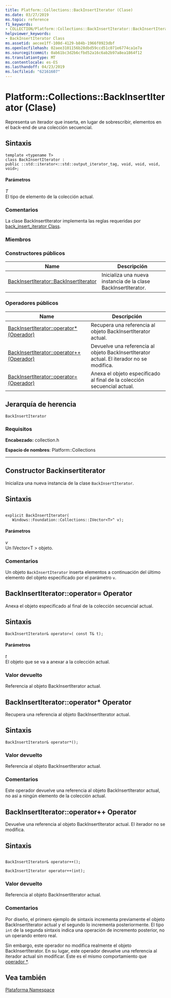 ```yaml
---
title: Platform::Collections::BackInsertIterator (Clase)
ms.date: 03/27/2019
ms.topic: reference
f1_keywords:
- COLLECTION/Platform::Collections::BackInsertIterator::BackInsertIterator
helpviewer_keywords:
- BackInsertIterator Class
ms.assetid: aecee1ff-100d-4129-b84b-1966f0923dbf
ms.openlocfilehash: 02aee3101156b28dbd59ccd51c071e6774ca1e7a
ms.sourcegitcommit: 0ab61bc3d2b6cfbd52a16c6ab2b97a8ea1864f12
ms.translationtype: MT
ms.contentlocale: es-ES
ms.lasthandoff: 04/23/2019
ms.locfileid: "62161607"
---
```

# <a name="platformcollectionsbackinsertiterator-class"></a>Platform::Collections::BackInsertIterator (Clase)

Representa un iterador que inserta, en lugar de sobrescribir, elementos en el back-end de una colección secuencial.

## <a name="syntax"></a>Sintaxis

```
template <typename T>
class BackInsertIterator :
public ::std::iterator<::std::output_iterator_tag, void, void, void, void>;
```

#### <a name="parameters"></a>Parámetros

*T*<br/>
El tipo de elemento de la colección actual.

### <a name="remarks"></a>Comentarios

La clase BackInsertIterator implementa las reglas requeridas por [back_insert_iterator Class](../standard-library/back-insert-iterator-class.md).

### <a name="members"></a>Miembros

### <a name="public-constructors"></a>Constructores públicos

|Name|Descripción|
|----------|-----------------|
|[BackInsertIterator::BackInsertIterator](#ctor)|Inicializa una nueva instancia de la clase BackInsertIterator.|

### <a name="public-operators"></a>Operadores públicos

|Name|Descripción|
|----------|-----------------|
|[BackInsertIterator::operator* (Operador)](#operator-dereference)|Recupera una referencia al objeto BackInsertIterator actual.|
|[BackInsertIterator::operator++ (Operador)](#operator-increment)|Devuelve una referencia al objeto BackInsertIterator actual. El iterador no se modifica.|
|[BackInsertIterator::operator= (Operador)](#operator-assign)|Anexa el objeto especificado al final de la colección secuencial actual.|

## <a name="inheritance-hierarchy"></a>Jerarquía de herencia

`BackInsertIterator`

### <a name="requirements"></a>Requisitos

**Encabezado:** collection.h

**Espacio de nombres**: Platform::Collections

---
## <a name="ctor"></a>  Constructor Backinsertiterator

Inicializa una nueva instancia de la clase `BackInsertIterator`.

## <a name="syntax"></a>Sintaxis

```

explicit BackInsertIterator(
   Windows::Foundation::Collections::IVector<T>^ v);
```

#### <a name="parameters"></a>Parámetros

*v*<br/>
Un IVector\<T > objeto.

### <a name="remarks"></a>Comentarios

Un objeto `BackInsertIterator` inserta elementos a continuación del último elemento del objeto especificado por el parámetro `v`.

## <a name="operator-assign"></a>  BackInsertIterator::operator= Operator

Anexa el objeto especificado al final de la colección secuencial actual.

## <a name="syntax"></a>Sintaxis

```
BackInsertIterator& operator=( const T& t);
```

#### <a name="parameters"></a>Parámetros

*t*<br/>
El objeto que se va a anexar a la colección actual.

### <a name="return-value"></a>Valor devuelto

Referencia al objeto BackInsertIterator actual.

## <a name="operator-dereference"></a>  BackInsertIterator::operator* Operator

Recupera una referencia al objeto BackInsertIterator actual.

## <a name="syntax"></a>Sintaxis

```
BackInsertIterator& operator*();
```

### <a name="return-value"></a>Valor devuelto

Referencia al objeto BackInsertIterator actual.

### <a name="remarks"></a>Comentarios

Este operador devuelve una referencia al objeto BackInsertIterator actual, no así a ningún elemento de la colección actual.

## <a name="operator-increment"></a>  BackInsertIterator::operator++ Operator

Devuelve una referencia al objeto BackInsertIterator actual. El iterador no se modifica.

## <a name="syntax"></a>Sintaxis

```

BackInsertIterator& operator++();

BackInsertIterator operator++(int);
```

### <a name="return-value"></a>Valor devuelto

Referencia al objeto BackInsertIterator actual.

### <a name="remarks"></a>Comentarios

Por diseño, el primero ejemplo de sintaxis incrementa previamente el objeto BackInsertIterator actual y el segundo lo incrementa posteriormente. El tipo `int` de la segunda sintaxis indica una operación de incremento posterior, no un operando entero real.

Sin embargo, este operador no modifica realmente el objeto BackInsertIterator. En su lugar, este operador devuelve una referencia al iterador actual sin modificar. Este es el mismo comportamiento que [operador *](#operator-dereference).

## <a name="see-also"></a>Vea también

[Plataforma Namespace](platform-namespace-c-cx.md)
